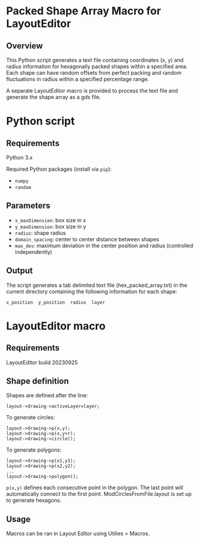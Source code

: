 # Packed Shape Array Macro for LayoutEditor

## Overview

This Python script generates a text file containing coordinates (x, y) and radius information for hexagonally packed shapes within a specified area. Each shape can have random offsets from perfect packing and random fluctuations in radius within a specified percentage range.

A separate LayoutEditor macro is provided to process the text file and generate the shape array as a gds file.

# Python script

## Requirements

Python 3.x

Required Python packages (install via `pip`):
* `numpy`
* `random`

## Parameters

* `x_maxDimension`: box size in x
* `y_maxDimension`: box size in y
* `radius`: shape radius
* `domain_spacing`: center to center distance between shapes
* `max_dev`: maximum deviation in the center position and radius (controlled independently)

## Output

The script generates a tab delimited text file (hex_packed_array.txt) in the current directory containing the following information for each shape:

```text
x_position  y_position  radius  layer
```

# LayoutEditor macro

## Requirements

LayoutEditor build 20230925

## Shape definition

Shapes are defined after the line:

`layout->drawing->activeLayer=layer;`

To generate circles:

```text
layout->drawing->p(x,y);
layout->drawing->p(x,y+r);
layout->drawing->circle();
```

To generate polygons:

```text
layout->drawing->p(x1,y1);
layout->drawing->p(x2,y2);
...
layout->drawing->polygon();
```

`p(x,y)` defines each consecutive point in the polygon. The last point will automatically connect to the first point. ModCirclesFromFile.layout is set up to generate hexagons.

## Usage

Macros can be ran in Layout Editor using Utilies > Macros.
